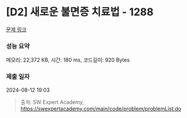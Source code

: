 # [D2] 새로운 불면증 치료법 - 1288 

[문제 링크](https://swexpertacademy.com/main/code/problem/problemDetail.do?contestProbId=AV18_yw6I9MCFAZN) 

### 성능 요약

메모리: 22,372 KB, 시간: 180 ms, 코드길이: 920 Bytes

### 제출 일자

2024-08-12 19:03



> 출처: SW Expert Academy, https://swexpertacademy.com/main/code/problem/problemList.do